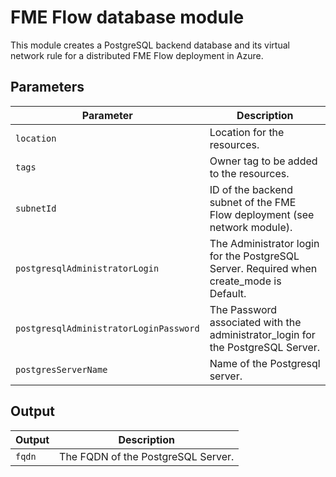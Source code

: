 # FME Flow database module
This module creates a PostgreSQL backend database and its virtual network rule for a distributed FME Flow deployment in Azure.

## Parameters
|Parameter|Description|
|---|---|
|`location` | Location for the resources.
|`tags` | Owner tag to be added to the resources.
|`subnetId` | ID of the backend subnet of the FME Flow deployment (see network module).
|`postgresqlAdministratorLogin` | The Administrator login for the PostgreSQL Server. Required when create_mode is Default. 
|`postgresqlAdministratorLoginPassword` | The Password associated with the administrator_login for the PostgreSQL Server.
|`postgresServerName` | Name of the Postgresql server.

## Output
|Output|Description|
|---|---|
|`fqdn` | The FQDN of the PostgreSQL Server.